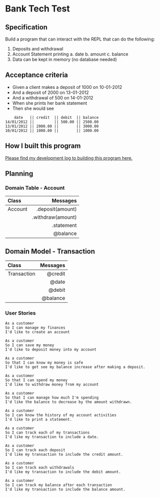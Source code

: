 # Bank Tech Test

## Specification

Build a program that can interact with the REPL that can do the following:

1. Deposits and withdrawal
2. Account Statement printing
  a. date 
  b. amount 
  c. balance 
3. Data can be kept in memory (no database needed)

## Acceptance criteria 

- Given a client makes a deposit of 1000 on 10-01-2012
- And a deposit of 2000 on 13-01-2012
- And a withdrawal of 500 on 14-01-2012
- When she prints her bank statement
- Then she would see

```
    date   || credit  || debit  || balance
14/01/2012 ||         || 500.00 || 2500.00
13/01/2012 || 2000.00 ||        || 3000.00
10/01/2012 || 1000.00 ||        || 1000.00
```

## How I built this program
[Please find my development log to building this program here.](https://github.com/ooduola/bank_tech_test/blob/master/development_journal/development_log.md)


## Planning

### Domain Table - Account

| Class       | Messages  |
| :---        |  ----:    |
| Account     | .deposit(amount)  |
|             | .withdraw(amount)  |
|             | .statement  |
|             | @balance  |

## Domain Model - Transaction

| Class       | Messages  |
| :---        |  ----:    |
| Transaction | @credit   |
|             | @date     |
|             | @debit    |
|             | @balance  |

### User Stories  
```
As a customer
So I can manage my finances
I'd like to create an account 

As a customer 
So I can save my money
I'd like to deposit money into my account

As a customer 
So that I can know my money is safe
I'd like to get see my balance increase after making a deposit.

As a customer 
So that I can spend my money                                           
I'd like to withdraw money from my account

As a customer 
So that I can manage how much I'm spending
I'd like the balance to decrease by the amount withdrawn. 

As a customer
So I can know the history of my account activities 
I'd like to print a statement.

As a customer
So I can track each of my transactions
I'd like my transaction to include a date.

As a customer
So I can track each deposit
I'd like my transaction to include the credit amount.

As a customer 
So I can track each withdrawals
I'd like my transaction to include the debit amount.

As a customer 
So I can track my balance after each transaction
I'd like my transaction to include the balance amount.
```

